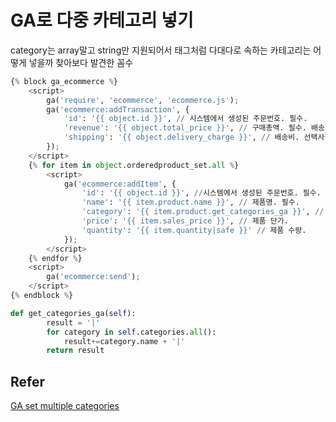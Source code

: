 # GA로 다중 카테고리 넣기

category는 array말고 string만 지원되어서
태그처럼 다대다로 속하는 카테고리는 어떻게 넣을까 찾아보다 발견한 꼼수

```python
{% block ga_ecommerce %}
    <script>
        ga('require', 'ecommerce', 'ecommerce.js');
        ga('ecommerce:addTransaction', {
            'id': '{{ object.id }}', // 시스템에서 생성된 주문번호. 필수.
            'revenue': '{{ object.total_price }}', // 구매총액. 필수. 배송비 및 세금 기타 모든 비용 포함
            'shipping': '{{ object.delivery_charge }}', // 배송비. 선택사항.
        });
    </script>
    {% for item in object.orderedproduct_set.all %}
        <script>
            ga('ecommerce:addItem', {
                'id': '{{ object.id }}', //시스템에서 생성된 주문번호. 필수.
                'name': '{{ item.product.name }}', // 제품명. 필수.
                'category': '{{ item.product.get_categories_ga }}', // 제품 분류.
                'price': '{{ item.sales_price }}', // 제품 단가.
                'quantity': '{{ item.quantity|safe }}' // 제품 수량.
            });
        </script>
    {% endfor %}
    <script>
        ga('ecommerce:send');
    </script>
{% endblock %}
```

```python
def get_categories_ga(self):
        result = '|'
        for category in self.categories.all():
            result+=category.name + '|'
        return result
```

## Refer
[GA set multiple categories](http://webmasters.stackexchange.com/questions/56501/google-analytics-assign-multiple-values-to-a-custom-variable-at-pagelevel)
